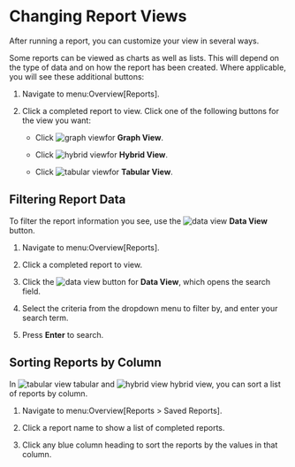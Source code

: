 # Changing Report Views

After running a report, you can customize your view in several ways.

Some reports can be viewed as charts as well as lists. This will depend
on the type of data and on how the report has been created. Where
applicable, you will see these additional buttons:

1.  Navigate to menu:Overview\[Reports\].

2.  Click a completed report to view. Click one of the following buttons
    for the view you want:
    
      - Click ![graph view](graph-view.png)for **Graph View**.
    
      - Click ![hybrid view](hybrid-view.png)for **Hybrid View**.
    
      - Click ![tabular view](tabular-view.png)for **Tabular View**.

## Filtering Report Data

To filter the report information you see, use the ![data
view](data-view.png) **Data View** button.

1.  Navigate to menu:Overview\[Reports\].

2.  Click a completed report to view.

3.  Click the ![data view](data-view.png) button for **Data View**,
    which opens the search field.

4.  Select the criteria from the dropdown menu to filter by, and enter
    your search term.

5.  Press **Enter** to search.

## Sorting Reports by Column

In ![tabular view](tabular-view.png) tabular and ![hybrid
view](hybrid-view.png) hybrid view, you can sort a list of reports by
column.

1.  Navigate to menu:Overview\[Reports \> Saved Reports\].

2.  Click a report name to show a list of completed reports.

3.  Click any blue column heading to sort the reports by the values in
    that column.
